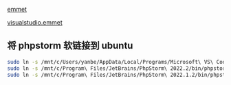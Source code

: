 

[emmet](https://www.emmet.io/)

[visualstudio.emmet](https://code.visualstudio.com/docs/editor/emmet)


## 将 phpstorm 软链接到 ubuntu

```bash
sudo ln -s /mnt/c/Users/yanbe/AppData/Local/Programs/Microsoft\ VS\ Code/bin/code /usr/bin/vscode
sudo ln -s /mnt/c/Program\ Files/JetBrains/PhpStorm\ 2022.2/bin/phpstorm64.exe /usr/bin/phpstorm
sudo ln -s /mnt/c/Program\ Files/JetBrains/PhpStorm\ 2022.1.2/bin/phpstorm64.exe /etc/bin/phpstorm
```